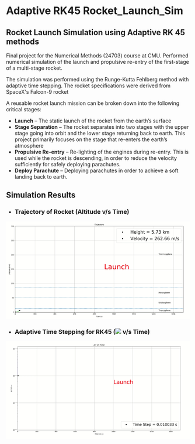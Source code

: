 # Adaptive RK45 Rocket_Launch_Sim

## Rocket Launch Simulation using Adaptive RK 45 methods

Final project for the Numerical Methods (24703) course at CMU. Performed numerical simulation of the launch and propulsive re-entry of the first-stage of a multi-stage rocket. 

The simulation was performed using the Runge-Kutta Fehlberg method with adaptive time stepping. The rocket specifications were derived from SpaceX's Falcon-9 rocket

A reusable rocket launch mission can be broken down into the following critical stages:

  * **Launch** – The static launch of the rocket from the earth’s surface
  * **Stage Separation** – The rocket separates into two stages with the upper stage going into orbit and the lower stage returning back to earth. This project primarily focuses on the stage that re-enters the earth’s atmosphere
  * **Propulsive Re-entry** – Re-lighting of the engines during re-entry. This is used while the rocket is descending, in order to reduce the velocity sufficiently for safely deploying parachutes.
  * **Deploy Parachute** – Deploying parachutes in order to achieve a soft landing back to earth.

## Simulation Results

  - ### Trajectory of Rocket (Altitude v/s Time)

![Rocket Trajectory](Images/rkf.gif)

  - ### Adaptive Time Stepping for RK45 (<img src="https://render.githubusercontent.com/render/math?math=\Delta t "> v/s Time)

![Adaptive Timestepping](Images/delt.gif)



